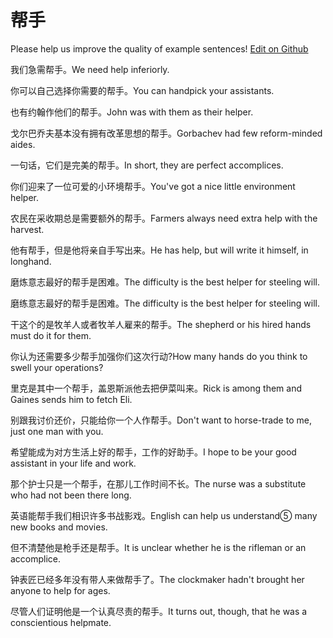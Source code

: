 # 帮手

Please help us improve the quality of example sentences! [Edit on Github](https://github.com/jiyushe/jiyu-example-sentence-source/blob/main/chinese/bangshou.md)

<p><span class="chinese">我们急需帮手。</span><span class="english">We need help inferiorly.</span></p>

<p><span class="chinese">你可以自己选择你需要的帮手。</span><span class="english">You can handpick your assistants.</span></p>

<p><span class="chinese">也有约翰作他们的帮手。</span><span class="english">John was with them as their helper.</span></p>

<p><span class="chinese">戈尔巴乔夫基本没有拥有改革思想的帮手。</span><span class="english">Gorbachev had few reform-minded aides.</span></p>

<p><span class="chinese">一句话，它们是完美的帮手。</span><span class="english">In short, they are perfect accomplices.</span></p>

<p><span class="chinese">你们迎来了一位可爱的小环境帮手。</span><span class="english">You've got a nice little environment helper.</span></p>

<p><span class="chinese">农民在采收期总是需要额外的帮手。</span><span class="english">Farmers always need extra help with the harvest.</span></p>

<p><span class="chinese">他有帮手，但是他将亲自手写出来。</span><span class="english">He has help, but will write it himself, in longhand.</span></p>

<p><span class="chinese">磨炼意志最好的帮手是困难。</span><span class="english">The difficulty is the best helper for steeling will.</span></p>

<p><span class="chinese">磨练意志最好的帮手是困难。</span><span class="english">The difficulty is the best helper for steeling will.</span></p>

<p><span class="chinese">干这个的是牧羊人或者牧羊人雇来的帮手。</span><span class="english">The shepherd or his hired hands must do it for them.</span></p>

<p><span class="chinese">你认为还需要多少帮手加强你们这次行动?</span><span class="english">How many hands do you think to swell your operations?</span></p>

<p><span class="chinese">里克是其中一个帮手，盖恩斯派他去把伊菜叫来。</span><span class="english">Rick is among them and Gaines sends him to fetch Eli.</span></p>

<p><span class="chinese">别跟我讨价还价，只能给你一个人作帮手。</span><span class="english">Don't want to horse-trade to me, just one man with you.</span></p>

<p><span class="chinese">希望能成为对方生活上好的帮手，工作的好助手。</span><span class="english">I hope to be your good assistant in your life and work.</span></p>

<p><span class="chinese">那个护士只是一个帮手，在那儿工作时间不长。</span><span class="english">The nurse was a substitute who had not been there long.</span></p>

<p><span class="chinese">英语能帮手我们相识许多书战影戏。</span><span class="english">English can help us understand⑤ many new books and movies.</span></p>

<p><span class="chinese">但不清楚他是枪手还是帮手。</span><span class="english">It is unclear whether he is the rifleman or an accomplice.</span></p>

<p><span class="chinese">钟表匠已经多年没有带人来做帮手了。</span><span class="english">The clockmaker hadn't brought her anyone to help for ages.</span></p>

<p><span class="chinese">尽管人们证明他是一个认真尽责的帮手。</span><span class="english">It turns out, though, that he was a conscientious helpmate.</span></p>

